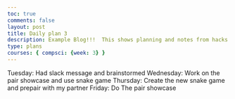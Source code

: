 ```yaml
---
toc: true
comments: false
layout: post
title: Daily plan 3
description: Example Blog!!!  This shows planning and notes from hacks.
type: plans
courses: { compsci: {week: 3} }
---
```

Tuesday: Had slack message and brainstormed
Wednesday: Work on the pair showcase and use snake game
Thursday: Create the new snake game and prepair with my partner
Friday: Do The pair showcase

